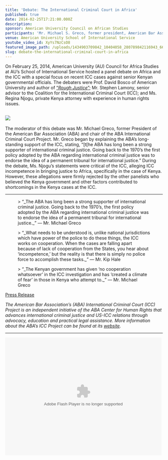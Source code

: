 ```yaml
---
title: 'Debate: The International Criminal Court in Africa'
published: true
date: 2014-02-25T17:21:00.000Z
description:
sponsor: American University Council on African Studies
participants: 'Mr. Michael S. Greco, former president, American Bar Association; Ms. Regina Njogu, Kenyan attorney; Mr. Stephen Arthur Lamony, Senior Adviser on American university, United Nations, and African Situations, Coalition for the International Criminal Court; Professor David Bosco, American University School of International Service'
venue: American University School of International Service
youtube_video_id: XyYs7NzCsO8
featured_image_path: /uploads/1434903709842_10404058_280789842116943_6606161463078225670_o.jpg
slug: debate-the-international-criminal-court-in-africa
---
```



On February 25, 2014, American University (AU) Council for Africa Studies at AU’s School of International Service hosted a panel debate on Africa and the ICC with a special focus on recent ICC cases against senior Kenyan governmental officials. The debaters were Prof. David Bosco of American University and author of [“*Rough Justice*”](http://www.american.edu/sis/events/Bosco-Book-Launch.cfm); Mr. Stephen Lamony, senior advisor to the Coalition for the International Criminal Court (ICC); and Ms. Regina Njogu, private Kenya attorney with experience in human rights issues.

## ![](http://carllevan.com/wp-content/uploads/2014/02/ICC-photo-of-all-panelists-2-25-2014.jpg)

The moderator of this debate was Mr. Michael Greco, former President of the American Bar Association (ABA) and chair of the ABA International Criminal Court Project. Mr. Greco began by explaining the ABA’s long-standing support of the ICC, stating, “[t[he ABA has long been a strong supporter of international criminal justice. Going back to the 1970’s the first policy adopted by the ABA regarding international criminal justice was to endorse the idea of a permanent tribunal for international justice.” During the debate, Ms. Njogu’s statements were critical of the ICC, alleging ICC incompetence in bringing justice to Africa, specifically in the case of Kenya. However, these allegations were firmly rejected by the other panelists who believed the Kenya government and other factors contributed to shortcomings in the Kenya cases at the ICC.

---

<figure data-type="quote">&gt; &ldquo;_The ABA has long been a strong supporter of international criminal justice. Going back to the 1970&rsquo;s, the first policy adopted by the ABA regarding international criminal justice was to endorse the idea of a permanent tribunal for international justice._&rdquo; &mdash; Mr. Michael Greco</figure>

<figure data-type="quote">&gt; &ldquo;_What needs to be understood is, unlike national jurisdictions which have power of the police to do these things, the ICC works on cooperation. When the cases are falling apart because of lack of cooperation from the States, you hear about &lsquo;incompetence,&rsquo; but the reality is that there is simply no police force to accomplish these tasks._&rdquo; &mdash; Mr. Kip Hale</figure>

<figure data-type="quote">&gt; &ldquo;_The Kenyan government has given &lsquo;no cooperation whatsoever&rsquo; in the ICC investigation and has &lsquo;created a climate of fear&rsquo; in those in Kenya who attempt to._&rdquo; &mdash; Mr. Michael Greco</figure>

[Press Release](http://diasporamessenger.com/us-groups-to-debate-kenyan-icc-cases/)

*The American Bar Association’s (ABA) International Criminal Court (ICC) Project is an independent initiative of the ABA Center for Human Rights that advances international criminal justice and US-ICC relations through advocacy, education and practical legal assistance. More information about the ABA’s ICC Project can be found at its&nbsp;[website](https://www.aba-icc.org/).*

---

<object height="375" width="500"><param name="flashvars" value="offsite=true&amp;lang=en-us&amp;page_show_url=%2Fphotos%2F126209453%40N05%2Fsets%2F72157645634767586%2Fshow%2F&amp;page_show_back_url=%2Fphotos%2F126209453%40N05%2Fsets%2F72157645634767586%2F&amp;set_id=72157645634767586&amp;jump_to=" /><param name="movie" value="https://www.flickr.com/apps/slideshow/show.swf?v=143270" /><param name="allowFullScreen" value="true" /><embed type="application/x-shockwave-flash" height="375" width="500" allowfullscreen="true" flashvars="offsite=true&amp;lang=en-us&amp;page_show_url=%2Fphotos%2F126209453%40N05%2Fsets%2F72157645634767586%2Fshow%2F&amp;page_show_back_url=%2Fphotos%2F126209453%40N05%2Fsets%2F72157645634767586%2F&amp;set_id=72157645634767586&amp;jump_to=" src="https://www.flickr.com/apps/slideshow/show.swf?v=143270" /></object>
